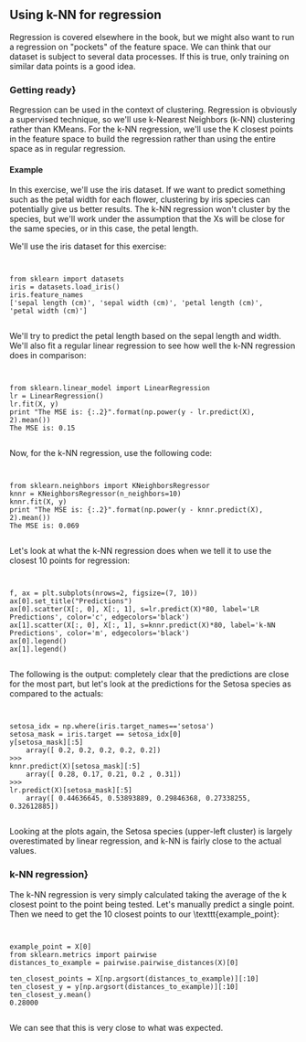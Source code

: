 
## Using k-NN for regression
Regression is covered elsewhere in the book, but we might also want to run a regression
on "pockets" of the feature space. We can think that our dataset is subject to several data
processes. If this is true, only training on similar data points is a good idea.
### Getting ready}

Regression can be used in the context of clustering. Regression is obviously a
supervised technique, so we'll use k-Nearest Neighbors (k-NN) clustering rather than KMeans.
For the k-NN regression, we'll use the K closest points in the feature space to build the
regression rather than using the entire space as in regular regression.


#### Example
In this exercise, we'll use the iris dataset. If we want to predict something such as the petal
width for each flower, clustering by iris species can potentially give us better results. The k-NN
regression won't cluster by the species, but we'll work under the assumption that the Xs will
be close for the same species, or in this case, the petal length.

We'll use the iris dataset for this exercise:
<pre><code>

from sklearn import datasets
iris = datasets.load_iris()
iris.feature_names
['sepal length (cm)', 'sepal width (cm)', 'petal length (cm)',
'petal width (cm)']

</code></pre>
We'll try to predict the petal length based on the sepal length and width. We'll also fit a regular
linear regression to see how well the k-NN regression does in comparison:
<pre><code>
	
from sklearn.linear_model import LinearRegression
lr = LinearRegression()
lr.fit(X, y)
print "The MSE is: {:.2}".format(np.power(y - lr.predict(X),
2).mean())
The MSE is: 0.15

</code></pre>
Now, for the k-NN regression, use the following code:
<pre><code>
	
from sklearn.neighbors import KNeighborsRegressor
knnr = KNeighborsRegressor(n_neighbors=10)
knnr.fit(X, y)
print "The MSE is: {:.2}".format(np.power(y - knnr.predict(X),
2).mean())
The MSE is: 0.069

</code></pre>

Let's look at what the k-NN regression does when we tell it to use the closest 10 points
for regression:
<pre><code>
	
f, ax = plt.subplots(nrows=2, figsize=(7, 10))
ax[0].set_title("Predictions")
ax[0].scatter(X[:, 0], X[:, 1], s=lr.predict(X)*80, label='LR
Predictions', color='c', edgecolors='black')
ax[1].scatter(X[:, 0], X[:, 1], s=knnr.predict(X)*80, label='k-NN
Predictions', color='m', edgecolors='black')
ax[0].legend()
ax[1].legend()

</code></pre>
The following is the output:
completely clear that the predictions are close for the most part, but let's look at
the predictions for the Setosa species as compared to the actuals:
<pre><code>
	
setosa_idx = np.where(iris.target_names=='setosa')
setosa_mask = iris.target == setosa_idx[0]
y[setosa_mask][:5]
    array([ 0.2, 0.2, 0.2, 0.2, 0.2])
>>>
knnr.predict(X)[setosa_mask][:5]
    array([ 0.28, 0.17, 0.21, 0.2 , 0.31])
>>>
lr.predict(X)[setosa_mask][:5]
    array([ 0.44636645, 0.53893889, 0.29846368, 0.27338255, 0.32612885])

</code></pre>
Looking at the plots again, the Setosa species (upper-left cluster) is largely overestimated by
linear regression, and k-NN is fairly close to the actual values.
### k-NN regression}
The k-NN regression is very simply calculated taking the average of the k closest point to the
point being tested.
Let's manually predict a single point. Then we need to get the 10 closest points to our \texttt{example\_point}:

<pre><code>
	
example_point = X[0]
from sklearn.metrics import pairwise
distances_to_example = pairwise.pairwise_distances(X)[0]

ten_closest_points = X[np.argsort(distances_to_example)][:10]
ten_closest_y = y[np.argsort(distances_to_example)][:10]
ten_closest_y.mean()
0.28000

</code></pre>
We can see that this is very close to what was expected.
